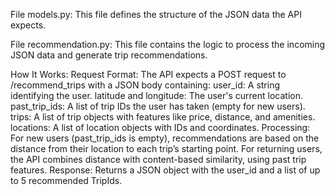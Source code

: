 File models.py:
This file defines the structure of the JSON data the API expects.

File recommendation.py:
This file contains the logic to process the incoming JSON data and generate trip recommendations.


How It Works:
Request Format: The API expects a POST request to /recommend_trips with a JSON body containing:
user_id: A string identifying the user.
latitude and longitude: The user's current location.
past_trip_ids: A list of trip IDs the user has taken (empty for new users).
trips: A list of trip objects with features like price, distance, and amenities.
locations: A list of location objects with IDs and coordinates.
Processing:
For new users (past_trip_ids is empty), recommendations are based on the distance from their location to each trip’s starting point.
For returning users, the API combines distance with content-based similarity, using past trip features.
Response: Returns a JSON object with the user_id and a list of up to 5 recommended TripIds.
